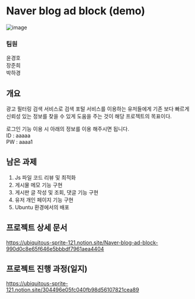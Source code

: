 # Naver blog ad block (demo)
  
![image](https://user-images.githubusercontent.com/101491213/199681365-4afa25a7-4b3d-4dd7-beda-910d68ad8fdf.png)
  
### 팀원  
윤경호  
장준희  
박하경  
  
## 개요  
  
광고 필터링 검색 서비스로 검색 포털 서비스를 이용하는 유저들에게 
기존 보다 빠르게 신뢰성 있는 정보를 찾을 수 있게 도움을 주는 것이 해당 프로젝트의 목표이다.  
  
로그인 기능 이용 시 아래의 정보를 이용 해주시면 됩니다.  
ID : aaaaa  
PW : aaaa1  
  
## 남은 과제  

1. Js 파일 코드 리뷰 및 최적화
2. 게시물 메모 기능 구현
3. 게시판 글 작성 및 조회, 댓글 기능 구현 
4. 유저 개인 페이지 기능 구현
5. Ubuntu 환경에서의 배포  
  
## 프로젝트 상세 문서  
  
https://ubiquitous-sprite-121.notion.site/Naver-blog-ad-block-990d0c8e65f646e5bbbdf7961aea4404
  
## 프로젝트 진행 과정(일지)  
  
https://ubiquitous-sprite-121.notion.site/304496e05fc040fb98d56107821cea89
  
  
